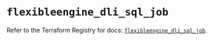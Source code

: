 # `flexibleengine_dli_sql_job`

Refer to the Terraform Registry for docs: [`flexibleengine_dli_sql_job`](https://registry.terraform.io/providers/flexibleenginecloud/flexibleengine/1.46.0/docs/resources/dli_sql_job).

